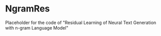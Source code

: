 # NgramRes

Placeholder for the code of "Residual Learning of Neural Text Generation with n-gram Language Model"
